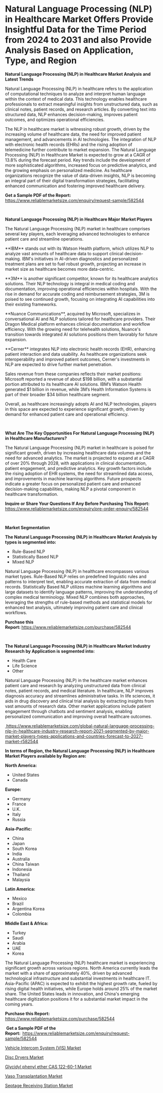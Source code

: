 <p><h1>Natural Language Processing (NLP) in Healthcare Market Offers Provide Insightful Data for the Time Period from 2024 to 2031 and also Provide Analysis Based on Application, Type, and Region</h1></p><p><strong>Natural Language Processing (NLP) in Healthcare Market Analysis and Latest Trends</strong></p>
<p><p>Natural Language Processing (NLP) in healthcare refers to the application of computational techniques to analyze and interpret human language within the context of medical data. This technology enables healthcare professionals to extract meaningful insights from unstructured data, such as clinical notes, patient records, and research articles. By converting text into structured data, NLP enhances decision-making, improves patient outcomes, and optimizes operational efficiencies.</p><p>The NLP in healthcare market is witnessing robust growth, driven by the increasing volume of healthcare data, the need for improved patient management, and advancements in AI technologies. The integration of NLP with electronic health records (EHRs) and the rising adoption of telemedicine further contribute to market expansion. The Natural Language Processing (NLP) in Healthcare Market is expected to grow at a CAGR of 13.8% during the forecast period. Key trends include the development of more sophisticated algorithms, increased focus on predictive analytics, and the growing emphasis on personalized medicine. As healthcare organizations recognize the value of data-driven insights, NLP is becoming an integral part of their digital transformation strategies, facilitating enhanced communication and fostering improved healthcare delivery.</p></p>
<p><strong>Get a Sample PDF of the Report:&nbsp;</strong> <a href="https://www.reliablemarketsize.com/enquiry/request-sample/582544?utm_campaign=1103&utm_medium=2&utm_source=Github&utm_content=ia&utm_term=03102024&utm_id=natural-language-processing-nlp-in-healthcare">https://www.reliablemarketsize.com/enquiry/request-sample/582544</a></p>
<p>&nbsp;</p>
<p><strong>Natural Language Processing (NLP) in Healthcare Major Market Players</strong></p>
<p><p>The Natural Language Processing (NLP) market in healthcare comprises several key players, each leveraging advanced technologies to enhance patient care and streamline operations. </p><p>**IBM** stands out with its Watson Health platform, which utilizes NLP to analyze vast amounts of healthcare data to support clinical decision-making. IBM's initiatives in AI-driven diagnostics and personalized treatment plans are set to fuel robust growth, projecting an increase in market size as healthcare becomes more data-centric.</p><p>**3M** is another significant competitor, known for its healthcare analytics solutions. Their NLP technology is integral in medical coding and documentation, improving operational efficiencies within hospitals. With the rise in demand for accurate coding and reimbursement strategies, 3M is poised to see continued growth, focusing on integrating AI capabilities into their existing frameworks.</p><p>**Nuance Communications**, acquired by Microsoft, specializes in conversational AI and NLP solutions tailored for healthcare providers. Their Dragon Medical platform enhances clinical documentation and workflow efficiency. With the growing need for telehealth solutions, Nuance's transition towards integrated AI solutions positions them favorably for future expansion.</p><p>**Cerner** integrates NLP into electronic health records (EHR), enhancing patient interaction and data usability. As healthcare organizations seek interoperability and improved patient outcomes, Cerner's investments in NLP are expected to drive further market penetration.</p><p>Sales revenue from these companies reflects their market positions: Microsoft reported a revenue of about $198 billion, with a substantial portion attributed to its healthcare AI solutions. IBM’s Watson Health generated $1 billion in revenue, while 3M’s Health Information Systems is part of their broader $34 billion healthcare segment. </p><p>Overall, as healthcare increasingly adopts AI and NLP technologies, players in this space are expected to experience significant growth, driven by demand for enhanced patient care and operational efficiency.</p></p>
<p>&nbsp;</p>
<p><strong>What Are The Key Opportunities For Natural Language Processing (NLP) in Healthcare Manufacturers?</strong></p>
<p><p>The Natural Language Processing (NLP) market in healthcare is poised for significant growth, driven by increasing healthcare data volumes and the need for advanced analytics. The market is projected to expand at a CAGR of over 20% through 2028, with applications in clinical documentation, patient engagement, and predictive analytics. Key growth factors include the rising adoption of EHR systems, the need for streamlined data access, and improvements in machine learning algorithms. Future prospects indicate a greater focus on personalized patient care and enhanced decision-making capabilities, making NLP a pivotal component in healthcare transformation.</p></p>
<p><strong>Inquire or Share Your Questions If Any Before Purchasing This Report:</strong> <a href="https://www.reliablemarketsize.com/enquiry/pre-order-enquiry/582544?utm_campaign=1103&utm_medium=2&utm_source=Github&utm_content=ia&utm_term=03102024&utm_id=natural-language-processing-nlp-in-healthcare">https://www.reliablemarketsize.com/enquiry/pre-order-enquiry/582544</a></p>
<p>&nbsp;</p>
<p><strong>Market Segmentation</strong></p>
<p><strong>The Natural Language Processing (NLP) in Healthcare Market Analysis by types is segmented into:</strong></p>
<p><ul><li>Rule-Based NLP</li><li>Statistically Based NLP</li><li>Mixed NLP</li></ul></p>
<p><p>Natural Language Processing (NLP) in healthcare encompasses various market types. Rule-Based NLP relies on predefined linguistic rules and patterns to interpret text, enabling accurate extraction of data from medical records. Statistically Based NLP utilizes machine learning algorithms and large datasets to identify language patterns, improving the understanding of complex medical terminology. Mixed NLP combines both approaches, leveraging the strengths of rule-based methods and statistical models for enhanced text analysis, ultimately improving patient care and clinical workflows.</p></p>
<p><strong>Purchase this Report:&nbsp;</strong><a href="https://www.reliablemarketsize.com/purchase/582544?utm_campaign=1103&utm_medium=2&utm_source=Github&utm_content=ia&utm_term=03102024&utm_id=natural-language-processing-nlp-in-healthcare">https://www.reliablemarketsize.com/purchase/582544</a></p>
<p>&nbsp;</p>
<p><strong>The Natural Language Processing (NLP) in Healthcare Market Industry Research by Application is segmented into:</strong></p>
<p><ul><li>Health Care</li><li>Life Science</li><li>Other</li></ul></p>
<p><p>Natural Language Processing (NLP) in the healthcare market enhances patient care and research by analyzing unstructured data from clinical notes, patient records, and medical literature. In healthcare, NLP improves diagnosis accuracy and streamlines administrative tasks. In life sciences, it aids in drug discovery and clinical trial analysis by extracting insights from vast amounts of research data. Other market applications include patient engagement through chatbots and sentiment analysis, enabling personalized communication and improving overall healthcare outcomes.</p></p>
<p><a href="https://www.reliablemarketsize.com/global-natural-language-processing-nlp-in-healthcare-industry-research-report-2021-segmented-by-major-market-players-types-applications-and-countries-forecast-to-2027-market-r582544?utm_campaign=1103&utm_medium=2&utm_source=Github&utm_content=ia&utm_term=03102024&utm_id=natural-language-processing-nlp-in-healthcare">&nbsp;https://www.reliablemarketsize.com/global-natural-language-processing-nlp-in-healthcare-industry-research-report-2021-segmented-by-major-market-players-types-applications-and-countries-forecast-to-2027-market-r582544</a></p>
<p><strong>In terms of Region, the Natural Language Processing (NLP) in Healthcare Market Players available by Region are:</strong></p>
<p>
    <p> <strong> North America: </strong>
        <ul>
            <li>United States</li>
            <li>Canada</li>
        </ul>
        </p> 
    <p> <strong> Europe: </strong>
        <ul>
            <li>Germany</li>
            <li>France</li>
            <li>U.K.</li>
            <li>Italy</li>
            <li>Russia</li>
        </ul>
        </p> 
    <p> <strong> Asia-Pacific: </strong>
        <ul>
            <li>China</li>
            <li>Japan</li>
            <li>South Korea</li>
            <li>India</li>
            <li>Australia</li>
            <li>China Taiwan</li>
            <li>Indonesia</li>
            <li>Thailand</li>
            <li>Malaysia</li>
        </ul>
        </p> 
    <p> <strong> Latin America: </strong>
        <ul>
            <li>Mexico</li>
            <li>Brazil</li>
            <li>Argentina Korea</li>
            <li>Colombia</li>
        </ul>
        </p> 
    <p> <strong> Middle East & Africa: </strong>
        <ul>
            <li>Turkey</li>
            <li>Saudi</li>
            <li>Arabia</li>
            <li>UAE</li>
            <li>Korea</li>
        </ul>
    </p>
    </p>
<p><p>The Natural Language Processing (NLP) healthcare market is experiencing significant growth across various regions. North America currently leads the market with a share of approximately 40%, driven by advanced technological infrastructure and substantial investments in healthcare IT. Asia-Pacific (APAC) is expected to exhibit the highest growth rate, fueled by rising digital health initiatives, while Europe holds around 25% of the market share. The United States leads in innovation, and China's emerging healthcare digitization positions it for a substantial market impact in the coming years.</p></p>
<p><strong>Purchase this Report: </strong><a href="https://www.reliablemarketsize.com/purchase/582544?utm_campaign=1103&utm_medium=2&utm_source=Github&utm_content=ia&utm_term=03102024&utm_id=natural-language-processing-nlp-in-healthcare">https://www.reliablemarketsize.com/purchase/582544</a></p>
<p>&nbsp;<strong>Get a Sample PDF of the Report:&nbsp;&nbsp;</strong><a href="https://www.reliablemarketsize.com/enquiry/request-sample/582544?utm_campaign=1103&utm_medium=2&utm_source=Github&utm_content=ia&utm_term=03102024&utm_id=natural-language-processing-nlp-in-healthcare">https://www.reliablemarketsize.com/enquiry/request-sample/582544</a></p>
<p><strong></strong></p>
<p><p><a href="https://issuu.com/reportprime-2/docs/vehicle-intercom-system-vis-market-_f68df1b18fd9b0?utm_campaign=1103&utm_medium=2&utm_source=Github&utm_content=ia&utm_term=03102024&utm_id=natural-language-processing-nlp-in-healthcare">Vehicle Intercom System (VIS) Market</a></p><p><a href="https://www.linkedin.com/pulse/emerging-market-trends-regional-analysis-disc-dryers-forecasted-gqlle?trackingId=Bfqybi3dSEOGYeUkP7FTIA%3D%3D&utm_campaign=1103&utm_medium=2&utm_source=Github&utm_content=ia&utm_term=03102024&utm_id=natural-language-processing-nlp-in-healthcare">Disc Dryers Market</a></p><p><a href="https://github.com/gdfhhhj/Market-Research-Report-List-6/blob/main/glycidyl-phenyl-ether-cas-122-60-1-market.md?utm_campaign=1103&utm_medium=2&utm_source=Github&utm_content=ia&utm_term=03102024&utm_id=natural-language-processing-nlp-in-healthcare">Glycidyl phenyl ether CAS 122-60-1 Market</a></p><p><a href="https://issuu.com/reportprime-2/docs/vaso-transplantation-market-size-20_cbf580affa45eb?utm_campaign=1103&utm_medium=2&utm_source=Github&utm_content=ia&utm_term=03102024&utm_id=natural-language-processing-nlp-in-healthcare">Vaso Transplantation Market</a></p><p><a href="https://www.linkedin.com/pulse/comprehensive-analysis-global-septage-receiving-station-market-zptkf?trackingId=EGBN7fhOREao%2FOkQojhDYg%3D%3D&utm_campaign=1103&utm_medium=2&utm_source=Github&utm_content=ia&utm_term=03102024&utm_id=natural-language-processing-nlp-in-healthcare">Septage Receiving Station Market</a></p></p>